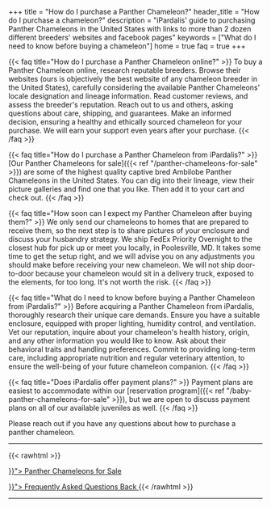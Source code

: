 +++
title = "How do I purchase a Panther Chameleon?"
header_title = "How do I purchase a chameleon?"
description = "iPardalis' guide to purchasing Panther Chameleons in the United States with links to more than 2 dozen different breeders' websites and facebook pages"
keywords = ["What do I need to know before buying a chameleon"]
home = true
faq = true
+++

{{< faq title="How do I purchase a Panther Chameleon online?" >}}
To buy a Panther Chameleon online, research reputable breeders. Browse their websites (ours is objectively the best website of any chameleon breeder in the United States), carefully considering the available Panther Chameleons' locale designation and lineage information. Read customer reviews, and assess the breeder's reputation. Reach out to us and others, asking questions about care, shipping, and guarantees. Make an informed decision, ensuring a healthy and ethically sourced chameleon for your purchase. We will earn your support even years after your purchase.
{{< /faq >}}

{{< faq title="How do I purchase a Panther Chameleon from iPardalis?" >}}
[Our Panther Chameleons for sale]({{< ref "/panther-chameleons-for-sale" >}}) are some of the highest quality captive bred Ambilobe Panther Chameleons in the United States. You can dig into their lineage, view their picture galleries and find one that you like. Then add it to your cart and check out.
{{< /faq >}}

{{< faq title="How soon can I expect my Panther Chameleon after buying them?" >}}
We only send our chameleons to homes that are prepared to receive them, so the next step is to share pictures of your enclosure and discuss your husbandry strategy. We ship FedEx Priority Overnight to the closest hub for pick up or meet you locally, in Poolesville, MD. It takes some time to get the setup right, and we will advise you on any adjustments you should make before receiving your new chameleon. We will not ship door-to-door because your chameleon would sit in a delivery truck, exposed to the elements, for too long. It's not worth the risk.
{{< /faq >}}

{{< faq title="What do I need to know before buying a Panther Chameleon from iPardalis?" >}}
Before acquiring a Panther Chameleon from iPardalis, thoroughly research their unique care demands. Ensure you have a suitable enclosure, equipped with proper lighting, humidity control, and ventilation. Vet our reputation, inquire about your chameleon's health history, origin, and any other information you would like to know. Ask about their behavioral traits and handling preferences. Commit to providing long-term care, including appropriate nutrition and regular veterinary attention, to ensure the well-being of your future chameleon companion.
{{< /faq >}}

{{< faq title="Does iPardalis offer payment plans?" >}}
Payment plans are easiest to accommodate within our [reservation program]({{< ref "/baby-panther-chameleons-for-sale" >}}), but we are open to discuss payment plans on all of our available juveniles as well. 
{{< /faq >}}

Please reach out if you have any questions about how to purchase a panther chameleon. 
<hr>
{{< rawhtml >}}
<p><a href="{{< ref "/panther-chameleons-for-sale" >}}"> Panther Chameleons for Sale <i class="fas fa-dragon"></i> </a></p>
<a class="btn btn-template-main" href="{{< ref "/faq" >}}"> Frequently Asked Questions <i class="fas fa-backward"></i> Back </a>
{{< /rawhtml >}}
<hr>

